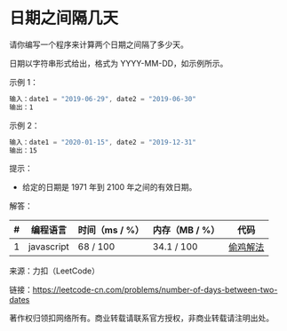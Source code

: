 # 日期之间隔几天

请你编写一个程序来计算两个日期之间隔了多少天。

日期以字符串形式给出，格式为 YYYY-MM-DD，如示例所示。

示例 1：

``` javascript
输入：date1 = "2019-06-29", date2 = "2019-06-30"
输出：1
```

示例 2：

``` javascript
输入：date1 = "2020-01-15", date2 = "2019-12-31"
输出：15
```

提示：

- 给定的日期是 1971 年到 2100 年之间的有效日期。

解答：

**#**|**编程语言**|**时间（ms / %）**|**内存（MB / %）**|**代码**
--|--|--|--|--
1|javascript|68 / 100|34.1 / 100|[偷鸡解法](./javascript/ac_v1.js)

来源：力扣（LeetCode）

链接：https://leetcode-cn.com/problems/number-of-days-between-two-dates

著作权归领扣网络所有。商业转载请联系官方授权，非商业转载请注明出处。
